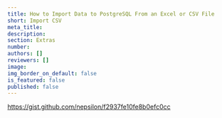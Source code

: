 ```yaml
---
title: How to Import Data to PostgreSQL From an Excel or CSV File
short: Import CSV
meta_title:
description:
section: Extras
number:
authors: []
reviewers: []
image:
img_border_on_default: false
is_featured: false
published: false
---
```

https://gist.github.com/nepsilon/f2937fe10fe8b0efc0cc
